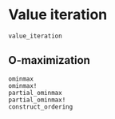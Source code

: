 # Value iteration

```@docs
value_iteration
```

## O-maximization

```@docs
ominmax
ominmax!
partial_ominmax
partial_ominmax!
construct_ordering
```